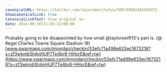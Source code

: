 ```yaml
---
canonicalURL: https://twitter.com/jmjordan/status/500749682461929472
ShowCanonicalLink: true
CanonicalLinkText: View original on
date: 2014-08-16T21:03:22+00:00
---
```

Probably going to be disappointed by how small @taylorswift13's part is. (@ Regal Charles Towne Square Stadium 18) [www.swarmapp.com/jmjordan/checkin/53efc71a498e633ec1673218?s=zf3wkmb5hAnHUP7Te4br6-HHorE&ref=tw](https://www.swarmapp.com/jmjordan/checkin/53efc71a498e633ec1673218?s=zf3wkmb5hAnHUP7Te4br6-HHorE&ref=tw)